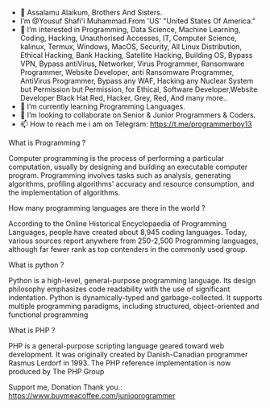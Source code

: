 - 👋 Assalamu Alaikum, Brothers And Sisters.
-  I’m @Yousuf Shafi'i Muhammad.From 'US' "United States Of America."
- 👀 I’m interested in Programming, Data Science, Machine Learning, Coding, Hacking, Unauthorised Accesses, IT, Computer Science, kalinux, Termux, Windows, MacOS, Security, All Linux Distribution, Ethical Hacking, Bank Hacking, Satellite Hacking, Building OS, Bypass VPN, Bypass antiVirus, Networker, Virus Programmer, Ransomware Programmer, Website Developer, anti Ransomware Programmer, AntiVirus Programmer, Bypass any WAF, Hacking any Nuclear System but Permission but Permission, for Ethical, Software Developer,Website Developer Black Hat Red, Hacker, Grey, Red, And many more..
- 🌱 I’m currently learning Programming Languages.
- 💞️ I’m looking to collaborate on Senior & Junior Programmers & Coders.
- 📫 How to reach me i am on Telegram: https://t.me/programmerboy13

<!---
Yousuf9963/Yousuf9963 is a ✨ special ✨ repository because its `README.md` (this file) appears on your GitHub profile.
You can click the Preview link to take a look at your changes.
--->
What is Programming ?

Computer programming is the process of performing a particular computation, usually by designing and building an executable computer program. Programming involves tasks such as analysis, generating algorithms, profiling algorithms' accuracy and resource consumption, and the implementation of algorithms.

How many programming languages are there in the world ?

According to the Online Historical Encyclopaedia of Programming Languages, people have created about 8,945 coding languages. Today, various sources report anywhere from 250-2,500 Programming languages, although far fewer rank as top contenders in the commonly used group.

What is python ?

Python is a high-level, general-purpose programming language. Its design philosophy emphasizes code readability with the use of significant indentation. Python is dynamically-typed and garbage-collected. It supports multiple programming paradigms, including structured, object-oriented and functional programming

What is PHP ?

PHP is a general-purpose scripting language geared toward web development. It was originally created by Danish-Canadian programmer Rasmus Lerdorf in 1993. The PHP reference implementation is now produced by The PHP Group
 
Support me, Donation Thank you.:
 https://www.buymeacoffee.com/junioprogrammer
